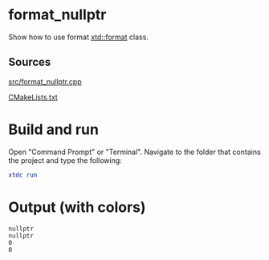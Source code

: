 # format_nullptr

Show how to use format [xtd::format](../../../../src/xtd.core/include/xtd/format.h) class.

## Sources

[src/format_nullptr.cpp](src/format_nullptr.cpp)

[CMakeLists.txt](CMakeLists.txt)

# Build and run

Open "Command Prompt" or "Terminal". Navigate to the folder that contains the project and type the following:

```cmake
xtdc run
```

# Output (with colors)

```
nullptr
nullptr
0
0
```

